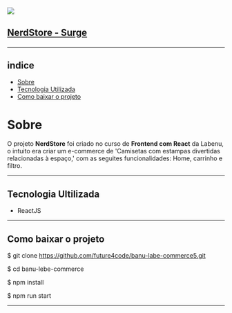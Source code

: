 <h1>
<img src = "https://ik.imagekit.io/jlj8bqq76oi/Roxo_e_Laranja_Limpo_e_Negrito_Informações_Sobre_Vacina_Banner_de_Saúde_Geral__1__lEhatZzon.gif?updatedAt=1633315505571">
</h1>


<h2>

[NerdStore - Surge](unusual-leaf.surge.sh)

</h2>

---
## indice
- [Sobre](#-sobre)
- [Tecnologia Utilizada](#-tecnologia-ultilizada)
- [Como baixar o projeto](#-como-baixar-o-projeto)

# Sobre
 
 O projeto **NerdStore** foi criado no curso de **Frontend com React** da Labenu, o intuito era criar um e-commerce  de  'Camisetas com estampas divertidas relacionadas à espaço,' com as seguites funcionalidades: Home, carrinho e filtro.

 ---

## Tecnologia Ultilizada
 - ReactJS

---

## Como baixar o projeto

$ git clone https://github.com/future4code/banu-labe-commerce5.git

$ cd banu-lebe-commerce

$ npm install

$ npm run start

---


